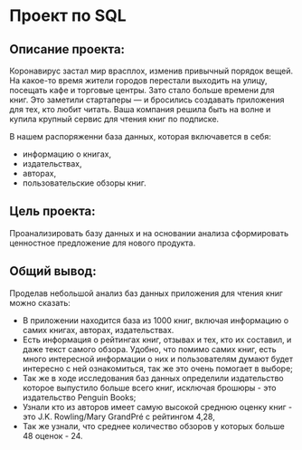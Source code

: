 # Проект по SQL

## Описание проекта: 
Коронавирус застал мир врасплох, изменив привычный порядок вещей. На какое-то время жители городов перестали выходить на улицу, посещать кафе и торговые центры. Зато стало больше времени для книг. Это заметили стартаперы — и бросились создавать приложения для тех, кто любит читать.
Ваша компания решила быть на волне и купила крупный сервис для чтения книг по подписке. 

В нашем распоряженни база данных, которая включавется в себя:
* информацию о книгах,
* издательствах,
* авторах,
* пользовательские обзоры книг.

## Цель проекта: 
Проанализировать базу данных и на основании анализа сформировать ценностное предложение для нового продукта.

## Общий вывод:
Проделав небольшой анализ баз данных приложения для чтения книг можно сказать:

* В приложении находится база из 1000 книг, включая информацию о самих книгах, авторах, издательствах.
* Есть информация о рейтингах книг, отзывах и тех, кто их составил, и даже текст самого обзора. Удобно, что помимо самих книг, есть много интересной информации о них и пользователям думают будет интересно с ней ознакомиться, так же это очень помогает в выборе;
* Так же в ходе исследования баз данных определили издательство которое выпустило больше всего книг, исключая брошюры - это издательство Penguin Books;
* Узнали кто из авторов имеет самую высокой среднюю оценку книг - это J.K. Rowling/Mary GrandPré с рейтингом 4,28,
* Так же узнали, что среднее количество обзоров у которых больше 48 оценок - 24.

